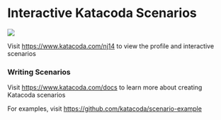 # Interactive Katacoda Scenarios

[![](http://shields.katacoda.com/katacoda/nj14/count.svg)](https://www.katacoda.com/nj14 "Get your profile on Katacoda.com")

Visit https://www.katacoda.com/nj14 to view the profile and interactive scenarios

### Writing Scenarios
Visit https://www.katacoda.com/docs to learn more about creating Katacoda scenarios

For examples, visit https://github.com/katacoda/scenario-example

